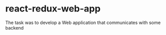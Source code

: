 # react-redux-web-app
The task was to develop a Web application that communicates with some backend
